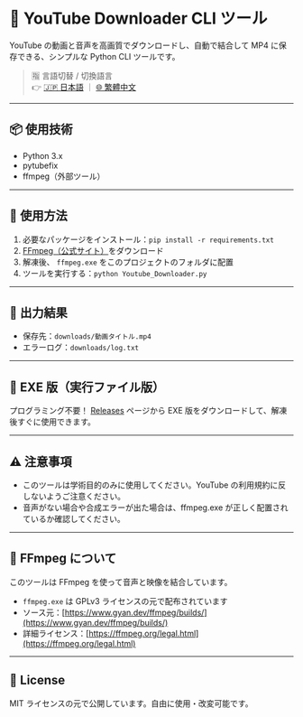 # 🎥 YouTube Downloader CLI ツール

YouTube の動画と音声を高画質でダウンロードし、自動で結合して MP4 に保存できる、シンプルな Python CLI ツールです。

> 🈯️ 言語切替 / 切換語言  
> 👉 [🇯🇵 日本語](./README.md) ｜ [🌐 繁體中文](./README_zh-tw.md)

---

## 📦 使用技術

- Python 3.x
- pytubefix
- ffmpeg（外部ツール）

---

## 🚀 使用方法

1. 必要なパッケージをインストール：`pip install -r requirements.txt`
2.  [FFmpeg（公式サイト）](https://www.gyan.dev/ffmpeg/builds/)をダウンロード
3. 解凍後、 `ffmpeg.exe` をこのプロジェクトのフォルダに配置
4. ツールを実行する：`python Youtube_Downloader.py`
---

## 📁 出力結果

- 保存先：`downloads/動画タイトル.mp4`
- エラーログ：`downloads/log.txt`

---

## 🧊 EXE 版（実行ファイル版）

プログラミング不要！ 
 [Releases](https://github.com/WenChunPan/youtube-downloader-cli/releases) ページから EXE 版をダウンロードして、解凍後すぐに使用できます。

---

## ⚠️ 注意事項

- このツールは学術目的のみに使用してください。YouTube の利用規約に反しないようご注意ください。
- 音声がない場合や合成エラーが出た場合は、ffmpeg.exe が正しく配置されているか確認してください。

---

## 🔧 FFmpeg について

このツールは FFmpeg を使って音声と映像を結合しています。

- `ffmpeg.exe` は GPLv3 ライセンスの元で配布されています
- ソース元：[https://www.gyan.dev/ffmpeg/builds/](https://www.gyan.dev/ffmpeg/builds/)
- 詳細ライセンス：[https://ffmpeg.org/legal.html](https://ffmpeg.org/legal.html)

---

## 📜 License

MIT ライセンスの元で公開しています。自由に使用・改変可能です。
